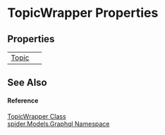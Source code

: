 # TopicWrapper Properties




## Properties
<table>
<tr>
<td><a href="6d63f73c-ad3c-704d-9abd-34695fcee6a0">Topic</a></td>
<td> </td></tr>
</table>

## See Also


#### Reference
<a href="17a5c54c-9563-c88c-0387-c1906c426251">TopicWrapper Class</a>  
<a href="a7324a28-4f46-beaa-9269-26a8fa385391">spider.Models.Graphql Namespace</a>  
